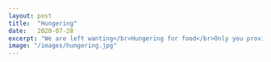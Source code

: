 ```yaml
---
layout: post
title:  "Hungering"
date:   2020-07-28
excerpt: "We are left wanting</br>Hungering for food</br>Only you provide..."
image: "/images/hungering.jpg"
---
```

